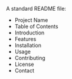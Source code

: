 A standard README file:

- Project Name
- Table of Contents
- Introduction
- Features
- Installation
- Usage
- Contributing
- License
- Contact
